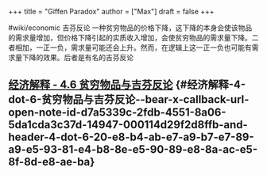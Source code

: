 +++
title = "Giffen Paradox"
author = ["Max"]
draft = false
+++

\#wiki/economic
吉芬反论
一种贫穷物品的价格下降，这下降的本身会使该物品的需求量增加，但价格下降引起的实质收入增加，会使贫穷物品的需求量下降。二者相加，一正一负，需求量可能还会上升。然而，在逻辑上这一正一负也可能有需求量下降的效果。后者是有名的吉芬反论


## [经济解释 - 4.6 贫穷物品与吉芬反论](bear://x-callback-url/open-note?id=D7A5339C-2FDB-4551-8A06-5DA1CDA3C37D-14947-000114D29F2D8FFB&header=4.6%20%E8%B4%AB%E7%A9%B7%E7%89%A9%E5%93%81%E4%B8%8E%E5%90%89%E8%8A%AC%E5%8F%8D%E8%AE%BA) {#经济解释-4-dot-6-贫穷物品与吉芬反论--bear-x-callback-url-open-note-id-d7a5339c-2fdb-4551-8a06-5da1cda3c37d-14947-000114d29f2d8ffb-and-header-4-dot-6-20-e8-b4-ab-e7-a9-b7-e7-89-a9-e5-93-81-e4-b8-8e-e5-90-89-e8-8a-ac-e5-8f-8d-e8-ae-ba}
